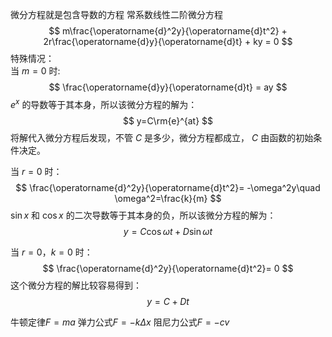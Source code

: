 微分方程就是包含导数的方程
常系数线性二阶微分方程
$$
m\frac{\operatorname{d}^2y}{\operatorname{d}t^2} + 2r\frac{\operatorname{d}y}{\operatorname{d}t} + ky = 0
$$
特殊情况：  
当 $m=0$ 时:  
$$
\frac{\operatorname{d}y}{\operatorname{d}t} = ay
$$
$e^x$ 的导数等于其本身，所以该微分方程的解为：  
$$
y=C\rm{e}^{at}
$$
将解代入微分方程后发现，不管 $C$ 是多少，微分方程都成立， $C$ 由函数的初始条件决定。  
  
当 $r=0$ 时：  
$$
\frac{\operatorname{d}^2y}{\operatorname{d}t^2}= -\omega^2y\quad \omega^2=\frac{k}{m}
$$
$\sin x$ 和 $\cos x$ 的二次导数等于其本身的负，所以该微分方程的解为：  
$$
y=C\cos\omega t + D\sin\omega t
$$
  
当 $r=0，k=0$ 时：  
$$
\frac{\operatorname{d}^2y}{\operatorname{d}t^2}= 0
$$
这个微分方程的解比较容易得到：  
$$
y=C + Dt
$$

牛顿定律$F=ma$
弹力公式$F=-k\Delta x$
阻尼力公式$F=-cv$